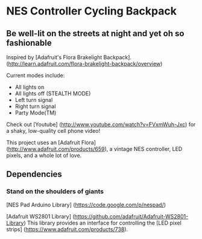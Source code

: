 # NES Controller Cycling Backpack #
## Be well-lit on the streets at night and yet oh so fashionable ##

Inspired by [Adafruit's Flora Brakelight Backpack]. (http://learn.adafruit.com/flora-brakelight-backpack/overview) 

Current modes include:
  * All lights on 
  * All lights off (STEALTH MODE)
  * Left turn signal
  * Right turn signal
  * Party Mode(TM)

Check out [Youtube] (http://www.youtube.com/watch?v=FVxmWuh-Jxc) for a shaky, low-quality cell phone video!

This project uses an [Adafruit Flora] (http://www.adafruit.com/products/659), a vintage NES controller, LED pixels, and a whole lot of love.

## Dependencies
### Stand on the shoulders of giants ###
[NES Pad Arduino Library] (https://code.google.com/p/nespad/)

[Adafruit WS2801 Library] (https://github.com/adafruit/Adafruit-WS2801-Library)
This library provides an interface for controlling the [LED pixel strips] (https://www.adafruit.com/products/738).
